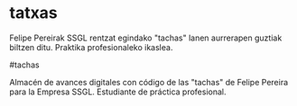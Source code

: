 # tatxas
Felipe Pereirak SSGL rentzat egindako "tachas" lanen aurrerapen guztiak biltzen ditu. Praktika profesionaleko ikaslea.

#tachas

Almacén de avances digitales con código de las "tachas" de Felipe Pereira para la Empresa SSGL. Estudiante de práctica profesional.


